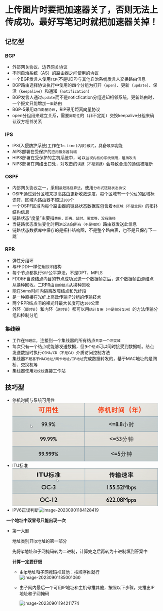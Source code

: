 # 上传图片时要把加速器关了，否则无法上传成功。最好写笔记时就把加速器关掉！

## 记忆型

### BGP

* 外部网关协议、边界网关协议
* 不同自治系统（AS）的路由器之间使用的协议
* 一个BGP发言人使用`TCP`(不是UDP)与其他自治系统发言人交换路由信息
* BGP路由选择协议执行中使用的四个分组为打开（`open`）、更新（`update`）、保活（`keepalive`）和通知（`notification`）
* BGP发言人通过`update`而不是noticfication分组通知相邻系统，更新路由时，一个报文只能增加`一条`路由
* BGP-5采用`路由向量协议`，RIP采用距离向量协议
* open分组用来建立关系，需要`周期性`的（非不定期）交换keepalive分组来确认双方相邻关系

### IPS

* IPS(入侵防护系统)工作在`In-Line(内联)模式`，具备`嗅探`功能
* AIPS部署在受保护的`应用服务器前端`
* HIPS部署在受保护的主机系统中，可以`监视内核的系统调用，阻挡攻击`
* NIPS部署在网络出口处，对攻击的`误报（不是漏报）`会导致合法的通信被阻断

### OSPF

* 内部网关协议之一，采用`最短路径算法`，使用`分布式链路状态协议`
* OSPF通过划分区域来提高路由更新收敛速度，每个区域有一个`32位`的区域标识符，区域内路由器不超过`200`个
* 一个OSPF区域内每个路由器的链路状态数据库包含着`本区域（不是全网）`的拓扑结构信息
* 链路状态“度量”主要指`费用、距离、延时、带宽等，没有路径`
* 当链路状态发生变化时用`洪泛法`向`所有（不是相邻）`路由器发送此信息
* 链路状态数据库中保存的是拓扑结构图，不是整个路由表，也不是只保存下一跳`

### RPR

* 弹性分组环
* 与FFDDI一样使用`双环`结构
* 每个节点都执行`SRP`公平算法，不是DPT、MPLS
* FDDI环当源结点向目的节点成功发送一个数据帧之后，这个数据帧由源结点从换种回收。二RPR由`目的结点`从换种回收
* 能在`50`ms时间内隔离故障结点和光纤段
* 是一种直接在光纤上高效传输IP分组的传输技术
* 两个RPR结点间的裸光纤最大长度可达`100`公里
* 外环（`顺时针`）和内环（`逆时针`）都可以用`统计复用（不是频分复用）`的方法传输分组和控制分组

### 集线器

* 工作在`物理层`，连接到一个集线器的所有结点`共享一个冲突域`
* 每次只有一个结点呢能够发送数据，但`多个结点`可以同时接受到数据帧。结点发送数据时执行`CSMA/CD（不是CA）`介质访问控制方法
* 集线器`不是基于MAC地址/网卡地址/IP地址`完成数据转发的，基于MAC地址的是网桥、交换机等
* 集线器使用`双绞线`连接工作站

## 技巧型

* 停机时间与系统可用性![image-20230901175927200](https://raw.githubusercontent.com/fosss666/notebook/master/img/202309011804167.png)
* ITU标准![image-20230901181627105](https://raw.githubusercontent.com/fosss666/notebook/master/img/202309011816169.png)
* IPV6正误判断![image-20230901184128419](https://cdn.jsdelivr.net/gh/fosss666/notebook/img/202309011846271.png)

​		__一个地址中双冒号只能出现一次__

* 第一大题

  地址类别开ip地址的第一部分

  先将ip地址和子网掩码转为二进制，计算完之后再转为十进制填到答案中

  __计算一定要仔细__

  + 由ip地址和子网掩码推其他：按顺序推就行![image-20230901185001060](https://cdn.jsdelivr.net/gh/fosss666/notebook/img/202309011850196.png)

  + 由子网内最后一个可用IP地址和主机号推其他，按照以下步骤，先推出IP地址和子网掩码

    ![image-20230901194211774](https://cdn.jsdelivr.net/gh/fosss666/notebook/img/202309011942855.png)

